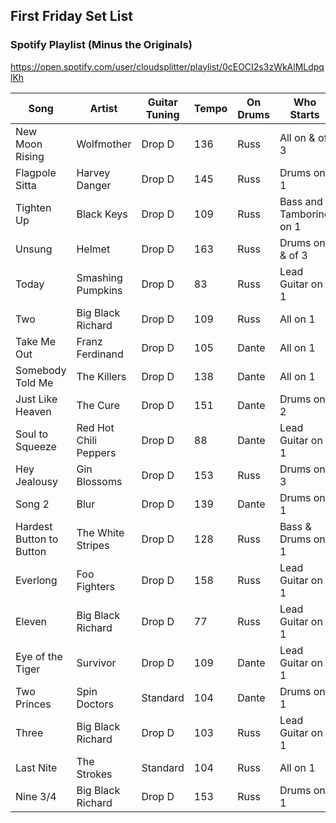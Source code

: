 ## First Friday Set List

### Spotify Playlist (Minus the Originals)
https://open.spotify.com/user/cloudsplitter/playlist/0cEOCI2s3zWkAlMLdpqlKh

| Song                       | Artist                  | Guitar Tuning | Tempo | On Drums      | Who Starts              |
| -------------------------- | ----------------------- | ------------- | ----- | ------------- | ----------------------- |
| New Moon Rising            | Wolfmother              | Drop D        | 136   | Russ          | All on & of 3           |
| Flagpole Sitta             | Harvey Danger           | Drop D        | 145   | Russ          | Drums on 1              |
| Tighten Up                 | Black Keys              | Drop D        | 109   | Russ          | Bass and Tamborine on 1 |
| Unsung                     | Helmet                  | Drop D        | 163   | Russ          | Drums on & of 3         |
| Today                      | Smashing Pumpkins       | Drop D        | 83    | Russ          | Lead Guitar on 1        |
| Two                        | Big Black Richard       | Drop D        | 109   | Russ          | All on 1                |
| Take Me Out                | Franz Ferdinand         | Drop D        | 105   | Dante         | All on 1                |
| Somebody Told Me           | The Killers             | Drop D        | 138   | Dante         | All on 1                |
| Just Like Heaven           | The Cure                | Drop D        | 151   | Dante         | Drums on 2              |
| Soul to Squeeze            | Red Hot Chili Peppers   | Drop D        | 88    | Dante         | Lead Guitar on 1        |
| Hey Jealousy               | Gin Blossoms            | Drop D        | 153   | Russ          | Drums on 3              |
| Song 2                     | Blur                    | Drop D        | 139   | Dante         | Drums on 1              |
| Hardest Button to Button   | The White Stripes       | Drop D        | 128   | Russ          | Bass & Drums on 1       |
| Everlong                   | Foo Fighters            | Drop D        | 158   | Russ          | Lead Guitar on 1        |
| Eleven                     | Big Black Richard       | Drop D        | 77    | Russ          | Lead Guitar on 1        |
| Eye of the Tiger           | Survivor                | Drop D        | 109   | Dante         | Lead Guitar on 1        |
| Two Princes                | Spin Doctors            | Standard      | 104   | Dante         | Drums on 1              |
| Three                      | Big Black Richard       | Drop D        | 103   | Russ          | Lead Guitar on 1        |
| Last Nite                  | The Strokes             | Standard      | 104   | Russ          | All on 1                |
| Nine 3/4                   | Big Black Richard       | Drop D        | 153   | Russ          | Drums on 1              |
